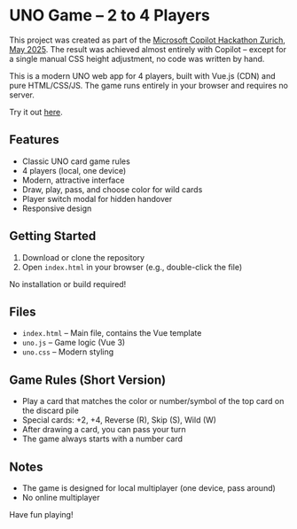 # UNO Game – 2 to 4 Players

This project was created as part of the [Microsoft Copilot Hackathon Zurich, May 2025](https://events.xebia.com/microsoft-services/copilot-hackathon-zurich-may-2025). The result was achieved almost entirely with Copilot – except for a single manual CSS height adjustment, no code was written by hand.

This is a modern UNO web app for 4 players, built with Vue.js (CDN) and pure HTML/CSS/JS. The game runs entirely in your browser and requires no server.

Try it out [here]().

## Features
- Classic UNO card game rules
- 4 players (local, one device)
- Modern, attractive interface
- Draw, play, pass, and choose color for wild cards
- Player switch modal for hidden handover
- Responsive design

## Getting Started
1. Download or clone the repository
2. Open `index.html` in your browser (e.g., double-click the file)

No installation or build required!

## Files
- `index.html` – Main file, contains the Vue template
- `uno.js` – Game logic (Vue 3)
- `uno.css` – Modern styling

## Game Rules (Short Version)
- Play a card that matches the color or number/symbol of the top card on the discard pile
- Special cards: +2, +4, Reverse (R), Skip (S), Wild (W)
- After drawing a card, you can pass your turn
- The game always starts with a number card

## Notes
- The game is designed for local multiplayer (one device, pass around)
- No online multiplayer

Have fun playing!
